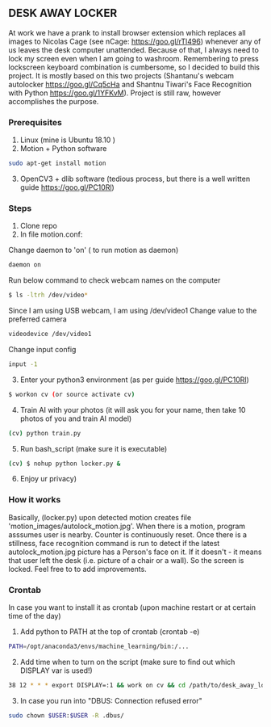 ## DESK AWAY LOCKER

At work we have a prank to install browser extension which replaces all images to Nicolas Cage (see nCage: https://goo.gl/rTl496) whenever any of us leaves the desk computer unattended. Because of that, I always need to lock my screen even when I am going to washroom. Remembering to press lockscreen keyboard combination is cumbersome, so I decided to build this project. It is mostly based on this two projects (Shantanu's webcam autolocker https://goo.gl/Cq5cHa and Shantnu Tiwari's Face Recognition with Python https://goo.gl/1YFKvM). 
Project is still raw, however accomplishes the purpose.

### Prerequisites
1. Linux (mine is Ubuntu 18.10 )
2. Motion + Python software 
```sh
sudo apt-get install motion
```
3. OpenCV3 + dlib software (tedious process, but there is a well written guide https://goo.gl/PC10Rl)

### Steps
1. Clone repo
2. In file motion.conf:

Change daemon to 'on' ( to run motion as daemon)
```sh
daemon on
```
Run below command to check webcam names on the computer
```sh
$ ls -ltrh /dev/video*
```
Since I am using USB webcam, I am using  /dev/video1
Change value to the preferred camera
```sh
videodevice /dev/video1
```
Change input config
```sh
input -1
```

3. Enter your python3 environment (as per guide https://goo.gl/PC10Rl)
```sh
$ workon cv (or source activate cv)
```
4. Train AI with your photos (it will ask you for your name, then take 10 photos of you and train AI model)
```sh
(cv) python train.py 
```
5. Run bash_script (make sure it is executable)
```sh
(cv) $ nohup python locker.py &
```
6. Enjoy ur privacy)


### How it works
Basically, (locker.py) upon detected motion creates file 'motion_images/autolock_motion.jpg'.
When there is a motion, program asssumes user is nearby. Counter is continuously reset.
Once there is a stillness, face recognition command is run to detect if the latest autolock_motion.jpg picture has a Person's face on it. 
If it doesn't - it means that user left the desk (i.e. picture of a chair or a wall). So the screen is locked. 
Feel free to to add improvements.

### Crontab
In case you want to install it as crontab (upon machine restart or at certain time of the day)
1. Add python to PATH at the top of crontab (crontab -e)
```sh
PATH=/opt/anaconda3/envs/machine_learning/bin:/...
```
2. Add time when to turn on the script (make sure to find out which DISPLAY var is used!)
```sh
38 12 * * * export DISPLAY=:1 && work on cv && cd /path/to/desk_away_locker && sudo python locker.py 2> /tmp/error_deskaway.txt
```
3. In case you run into "DBUS: Connection refused error"
```sh
sudo chown $USER:$USER -R .dbus/
```

